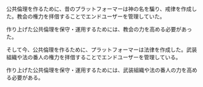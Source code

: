 公共倫理を作るために、昔のプラットフォーマーは神の名を騙り、戒律を作成した。教会の権力を拝借することでエンドユーザーを管理していた。<br>

作り上げた公共倫理を保守・運用するためには、教会の力を高める必要があった。<br>

そして今、公共倫理を作るために、プラットフォーマーは法律を作成した。武装組織や法の番人の権力を拝借することでエンドユーザーを管理している。<br>

作り上げた公共倫理を保守・運用するためには、武装組織や法の番人の力を高める必要がある。<br>